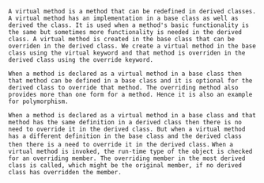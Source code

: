 `A virtual method is a method that can be redefined in derived classes. A virtual method has an implementation in a base class as well as derived the class. It is used when a method's basic functionality is the same but sometimes more functionality is needed in the derived class. A virtual method is created in the base class that can be overriden in the derived class. We create a virtual method in the base class using the virtual keyword and that method is overriden in the derived class using the override keyword.`
 
`When a method is declared as a virtual method in a base class then that method can be defined in a base class and it is optional for the derived class to override that method. The overriding method also provides more than one form for a method. Hence it is also an example for polymorphism.`
 
`When a method is declared as a virtual method in a base class and that method has the same definition in a derived class then there is no need to override it in the derived class. But when a virtual method has a different definition in the base class and the derived class then there is a need to override it in the derived class.`
`When a virtual method is invoked, the run-time type of the object is checked for an overriding member. The overriding member in the most derived class is called, which might be the original member, if no derived class has overridden the member.`
